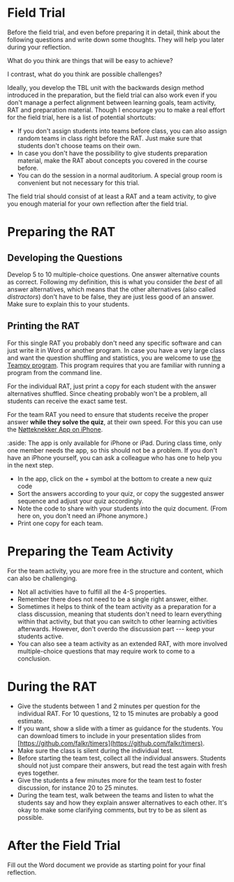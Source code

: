 # Field Trial




Before the field trial, and even before preparing it in detail, think about the following questions and write down some thoughts. They will help you later during your reflection.

What do you think are things that will be easy to achieve? 


I contrast, what do you think are possible challenges?




Ideally, you develop the TBL unit with the backwards design method introduced in the preparation, but the field trial can also work even if you don't manage a perfect alignment between learning goals, team activity, RAT and preparation material. Though I encourage you to make a real effort for the field trial, here is a list of potential shortcuts:

* If you don't assign students into teams before class, you can also assign random teams in class right before the RAT. Just make sure that students don't choose teams on their own.
* In case you don't have the possibility to give students preparation material, make the RAT about concepts you covered in the course before.
* You can do the session in a normal auditorium. A special group room is convenient but not necessary for this trial.

The field trial should consist of at least a RAT and a team activity, to give you enough material for your own reflection after the field trial.


# Preparing the RAT


## Developing the Questions

Develop 5 to 10 multiple-choice questions.
One answer alternative counts as correct.
Following my definition, this is what you consider the *best* of all answer alternatives, which means that the other alternatives (also called *distractors*) don't have to be false, they are just less good of an answer. 
Make sure to explain this to your students.


## Printing the RAT

For this single RAT you probably don't need any specific software and can just write it in Word or another program.
In case you have a very large class and want the question shuffling and statistics, you are welcome to use [the Teampy program](https://falkr.github.io/teampy). This program requires that you are familiar with running a program from the command line.


For the individual RAT, just print a copy for each student with the answer alternatives shuffled. 
Since cheating probably won't be a problem, all students can receive the exact same test.


For the team RAT you need to ensure that students receive the proper answer **while they solve the quiz**, at their own speed.
For this you can use the [Nøtteknekker App on iPhone](nøtteknekker.html).


:aside: The app is only available for iPhone or iPad.
During class time, only one member needs the app, so this should not be a problem. 
If you don't have an iPhone yourself, you can ask a colleague who has one to help you in the next step.


* In the app, click on the + symbol at the bottom to create a new quiz code
* Sort the answers according to your quiz, or copy the suggested answer sequence and adjust your quiz accordingly.
* Note the code to share with your students into the quiz document. (From here on, you don't need an iPhone anymore.)
* Print one copy for each team.




# Preparing the Team Activity

For the team activity, you are more free in the structure and content, which can also be challenging.
* Not all activities have to fulfill all the 4-S properties.
* Remember there does not need to be a single right answer, either.
* Sometimes it helps to think of the team activity as a preparation for a class discussion, meaning that students don't need to learn everything within that activity, but that you can switch to other learning activities afterwards. However, don't overdo the discussion part --- keep your students active.
* You can also see a team activity as an extended RAT, with more involved multiple-choice questions that may require work to come to a conclusion.
 




# During the RAT

 
* Give the students between 1 and 2 minutes per question for the individual RAT. For 10 questions, 12 to 15 minutes are probably a good estimate.
* If you want, show a slide with a timer as guidance for the students. You can download timers to include in your presentation slides from [https://github.com/falkr/timers](https://github.com/falkr/timers).
* Make sure the class is silent during the individual test.
* Before starting the team test, collect all the individual answers. Students should not just compare their answers, but read the test again with fresh eyes together.
* Give the students a few minutes more for the team test to foster discussion, for instance 20 to 25 minutes.
* During the team test, walk between the teams and listen to what the students say and how they explain answer alternatives to each other. It's okay to make some clarifying comments, but try to be as silent as possible. 





# After the Field Trial

Fill out the Word document we provide as starting point for your final reflection.
